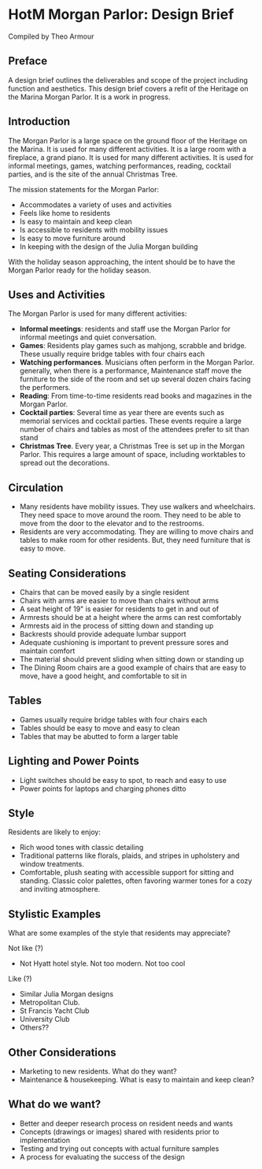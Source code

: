 # HotM Morgan Parlor: Design Brief

Compiled by Theo Armour

## Preface

A design brief outlines the deliverables and scope of the project including function and aesthetics. This design brief covers a refit of the Heritage on the Marina Morgan Parlor. It is a work in progress.

## Introduction

The Morgan Parlor is a large space on the ground floor of the Heritage on the Marina. It is used for many different activities. It is a large room with a fireplace, a grand piano. It is used for many different activities. It is used for informal meetings, games, watching performances, reading, cocktail parties, and is the site of the annual Christmas Tree.

The mission statements for the Morgan Parlor:

-   Accommodates a variety of uses and activities
-   Feels like home to residents
-   Is easy to maintain and keep clean
-   Is accessible to residents with mobility issues
-   Is easy to move furniture around
-   In keeping with the design of the Julia Morgan building

With the holiday season approaching, the intent should be to have the Morgan Parlor ready for the holiday season.

## Uses and Activities

The Morgan Parlor is used for many different activities:

-   **Informal meetings**: residents and staff use the Morgan Parlor for informal meetings and quiet conversation.
-   **Games**: Residents play games such as mahjong, scrabble and bridge. These usually require bridge tables with four chairs each
-   **Watching performances**. Musicians often perform in the Morgan Parlor. generally, when there is a performance, Maintenance staff move the furniture to the side of the room and set up several dozen chairs facing the performers.
-   **Reading**: From time-to-time residents read books and magazines in the Morgan Parlor.
-   **Cocktail parties**: Several time as year there are events such as memorial services and cocktail parties. These events require a large number of chairs and tables as most of the attendees prefer to sit than stand
-   **Christmas Tree**. Every year, a Christmas Tree is set up in the Morgan Parlor. This requires a large amount of space, including worktables to spread out the decorations.

## Circulation

-   Many residents have mobility issues. They use walkers and wheelchairs. They need space to move around the room. They need to be able to move from the door to the elevator and to the restrooms.
-   Residents are very accommodating. They are willing to move chairs and tables to make room for other residents. But, they need furniture that is easy to move.

## Seating Considerations

-   Chairs that can be moved easily by a single resident
-   Chairs with arms are easier to move than chairs without arms
-   A seat height of 19" is easier for residents to get in and out of
-   Armrests should be at a height where the arms can rest comfortably
-   Armrests aid in the process of sitting down and standing up
-   Backrests should provide adequate lumbar support
-   Adequate cushioning is important to prevent pressure sores and maintain comfort
-   The material should prevent sliding when sitting down or standing up
-   The Dining Room chairs are a good example of chairs that are easy to move, have a good height, and comfortable to sit in

## Tables

-   Games usually require bridge tables with four chairs each
-   Tables should be easy to move and easy to clean
-   Tables that may be abutted to form a larger table

## Lighting and Power Points

-   Light switches should be easy to spot, to reach and easy to use
-   Power points for laptops and charging phones ditto

## Style

Residents are likely to enjoy:

-   Rich wood tones with classic detailing
-   Traditional patterns like florals, plaids, and stripes in upholstery and window treatments.
-   Comfortable, plush seating with accessible support for sitting and standing. Classic color palettes, often favoring warmer tones for a cozy and inviting atmosphere.

## Stylistic Examples

What are some examples of the style that residents may appreciate?

Not like (?)

-   Not Hyatt hotel style. Not too modern. Not too cool

Like (?)

-   Similar Julia Morgan designs
-   Metropolitan Club.
-   St Francis Yacht Club
-   University Club
-   Others??

## Other Considerations

-   Marketing to new residents. What do they want?
-   Maintenance & housekeeping. What is easy to maintain and keep clean?

## What do we want?

-   Better and deeper research process on resident needs and wants
-   Concepts (drawings or images) shared with residents prior to implementation
-   Testing and trying out concepts with actual furniture samples
-   A process for evaluating the success of the design
